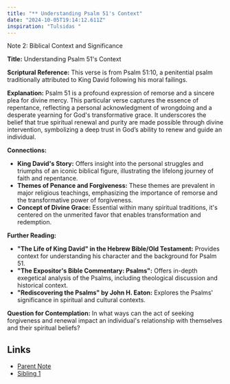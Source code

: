 ```yaml
---
title: "** Understanding Psalm 51's Context"
date: "2024-10-05T19:14:12.611Z"
inspiration: "Tulsidas "
---
```


Note 2: Biblical Context and Significance

**Title:** Understanding Psalm 51's Context

**Scriptural Reference:** This verse is from Psalm 51:10, a penitential psalm traditionally attributed to King David following his moral failings.

**Explanation:** Psalm 51 is a profound expression of remorse and a sincere plea for divine mercy. This particular verse captures the essence of repentance, reflecting a personal acknowledgment of wrongdoing and a desperate yearning for God's transformative grace. It underscores the belief that true spiritual renewal and purity are made possible through divine intervention, symbolizing a deep trust in God’s ability to renew and guide an individual.

**Connections:**
- **King David's Story:** Offers insight into the personal struggles and triumphs of an iconic biblical figure, illustrating the lifelong journey of faith and repentance.
- **Themes of Penance and Forgiveness:** These themes are prevalent in major religious teachings, emphasizing the importance of remorse and the transformative power of forgiveness.
- **Concept of Divine Grace:** Essential within many spiritual traditions, it's centered on the unmerited favor that enables transformation and redemption.

**Further Reading:**
- **"The Life of King David" in the Hebrew Bible/Old Testament:** Provides context for understanding his character and the background for Psalm 51.
- **"The Expositor's Bible Commentary: Psalms":** Offers in-depth exegetical analysis of the Psalms, including theological discussion and historical context.
- **"Rediscovering the Psalms" by John H. Eaton:** Explores the Psalms' significance in spiritual and cultural contexts.

**Question for Contemplation:** In what ways can the act of seeking forgiveness and renewal impact an individual's relationship with themselves and their spiritual beliefs?

## Links

- [Parent Note](/parent-note.md)
- [Sibling 1](/zettel1.md)
